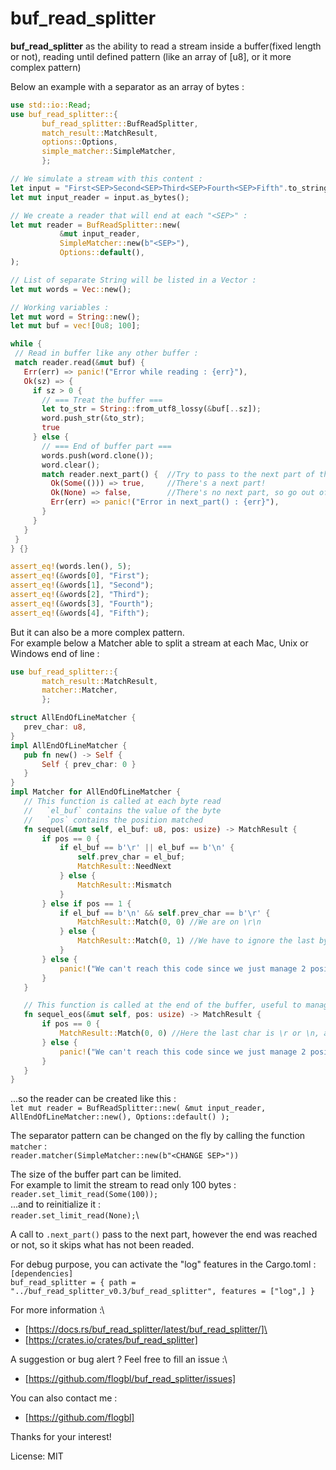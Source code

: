 # buf_read_splitter

**buf_read_splitter** as the ability to read a stream inside a buffer(fixed length or not), reading until defined pattern (like an array of [u8], or it more complex pattern)

Below an example with a separator as an array of bytes :

```rust
use std::io::Read;
use buf_read_splitter::{
       buf_read_splitter::BufReadSplitter,
       match_result::MatchResult,
       options::Options,
       simple_matcher::SimpleMatcher,
       };

// We simulate a stream with this content :
let input = "First<SEP>Second<SEP>Third<SEP>Fourth<SEP>Fifth".to_string();
let mut input_reader = input.as_bytes();

// We create a reader that will end at each "<SEP>" :
let mut reader = BufReadSplitter::new(
           &mut input_reader,
           SimpleMatcher::new(b"<SEP>"),
           Options::default(),
);

// List of separate String will be listed in a Vector :
let mut words = Vec::new();

// Working variables :
let mut word = String::new();
let mut buf = vec![0u8; 100];

while {
 // Read in buffer like any other buffer :
 match reader.read(&mut buf) {
   Err(err) => panic!("Error while reading : {err}"),
   Ok(sz) => {
     if sz > 0 {
       // === Treat the buffer ===
       let to_str = String::from_utf8_lossy(&buf[..sz]);
       word.push_str(&to_str);
       true
     } else {
       // === End of buffer part ===
       words.push(word.clone());
       word.clear();
       match reader.next_part() {  //Try to pass to the next part of the buffer
         Ok(Some(())) => true,     //There's a next part!
         Ok(None) => false,        //There's no next part, so go out of the loop
         Err(err) => panic!("Error in next_part() : {err}"),
       }
     }
   }
 }
} {}

assert_eq!(words.len(), 5);
assert_eq!(&words[0], "First");
assert_eq!(&words[1], "Second");
assert_eq!(&words[2], "Third");
assert_eq!(&words[3], "Fourth");
assert_eq!(&words[4], "Fifth");
```

But it can also be a more complex pattern. \
For example below a Matcher able to split a stream at each Mac, Unix or Windows end of line :

```rust
use buf_read_splitter::{
       match_result::MatchResult,
       matcher::Matcher,
       };

struct AllEndOfLineMatcher {
   prev_char: u8,
}
impl AllEndOfLineMatcher {
   pub fn new() -> Self {
       Self { prev_char: 0 }
   }
}
impl Matcher for AllEndOfLineMatcher {
   // This function is called at each byte read
   //   `el_buf` contains the value of the byte
   //   `pos` contains the position matched
   fn sequel(&mut self, el_buf: u8, pos: usize) -> MatchResult {
       if pos == 0 {
           if el_buf == b'\r' || el_buf == b'\n' {
               self.prev_char = el_buf;
               MatchResult::NeedNext
           } else {
               MatchResult::Mismatch
           }
       } else if pos == 1 {
           if el_buf == b'\n' && self.prev_char == b'\r' {
               MatchResult::Match(0, 0) //We are on \r\n
           } else {
               MatchResult::Match(0, 1) //We have to ignore the last byte since it's not a part of the end of line pattern
           }
       } else {
           panic!("We can't reach this code since we just manage 2 positions")
       }
   }

   // This function is called at the end of the buffer, useful to manage partial cases
   fn sequel_eos(&mut self, pos: usize) -> MatchResult {
       if pos == 0 {
           MatchResult::Match(0, 0) //Here the last char is \r or \n, at position 0
       } else {
           panic!("We can't reach this code since we just manage 2 positions")
       }
   }
}
```

...so the reader can be created like this :\
`let mut reader = BufReadSplitter::new( &mut input_reader, AllEndOfLineMatcher::new(), Options::default() );`

The separator pattern can be changed on the fly by calling the function `matcher` :\
`reader.matcher(SimpleMatcher::new(b"<CHANGE SEP>"))`

The size of the buffer part can be limited.\
For example to limit the stream to read only 100 bytes :\
`reader.set_limit_read(Some(100));`\
...and to reinitialize it :\
`reader.set_limit_read(None);`\

A call to `.next_part()` pass to the next part, however the end was reached or not, so it skips what has not been readed.

For debug purpose, you can activate the "log" features in the Cargo.toml :\
`[dependencies]`\
`buf_read_splitter = { path = "../buf_read_splitter_v0.3/buf_read_splitter", features = ["log",] }`

For more information :\

- [https://docs.rs/buf_read_splitter/latest/buf_read_splitter/]\
- [https://crates.io/crates/buf_read_splitter]

A suggestion or bug alert ? Feel free to fill an issue :\

- [https://github.com/flogbl/buf_read_splitter/issues]

You can also contact me :

- [https://github.com/flogbl]

Thanks for your interest!

License: MIT
